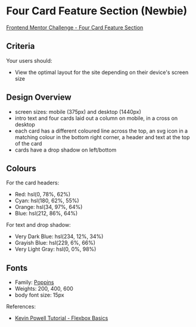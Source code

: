 # Four Card Feature Section (Newbie)

[Frontend Mentor Challenge - Four Card Feature Section](https://www.frontendmentor.io/challenges/four-card-feature-section-weK1eFYK)

## Criteria

Your users should:

- View the optimal layout for the site depending on their device's screen size

## Design Overview

- screen sizes: mobile (375px) and desktop (1440px)
- intro text and four cards laid out a column on mobile, in a cross on desktop
- each card has a different coloured line across the top, an svg icon in a
  matching colour in the bottom right corner, a header and text at the top of
  the card
- cards have a drop shadow on left/bottom

## Colours

For the card headers:

- Red: hsl(0, 78%, 62%)
- Cyan: hsl(180, 62%, 55%)
- Orange: hsl(34, 97%, 64%)
- Blue: hsl(212, 86%, 64%)

For text and drop shadow:

- Very Dark Blue: hsl(234, 12%, 34%)
- Grayish Blue: hsl(229, 6%, 66%)
- Very Light Gray: hsl(0, 0%, 98%)

## Fonts

- Family: [Poppins](https://fonts.google.com/specimen/Poppins)
- Weights: 200, 400, 600
- body font size: 15px

References:

- [Kevin Powell Tutorial - Flexbox Basics](https://www.youtube.com/playlist?list=PL4-IK0AVhVjMSb9c06AjRlTpvxL3otpUd)

